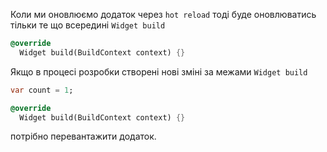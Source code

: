 Коли ми оновлюємо додаток через `hot reload` тоді буде оновлюватись тільки те що всередині `Widget build` 
```dart
@override
  Widget build(BuildContext context) {}
```

Якщо в процесі розробки створені нові зміні за межами `Widget build` 

```dart
var count = 1;

@override
  Widget build(BuildContext context) {}
```

потрібно перевантажити додаток.